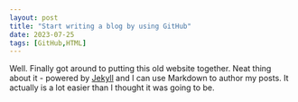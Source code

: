 ```yaml
---
layout: post
title: "Start writing a blog by using GitHub"
date: 2023-07-25
tags: [GitHub,HTML]
---
```


Well. Finally got around to putting this old website together. Neat thing about it - powered by [Jekyll](http://jekyllrb.com) and I can use Markdown to author my posts. It actually is a lot easier than I thought it was going to be.

